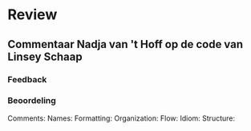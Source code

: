 # Review
## Commentaar Nadja van 't Hoff op de code van Linsey Schaap

### Feedback

### Beoordeling
Comments:
Names:
Formatting:
Organization:
Flow:
Idiom:
Structure:
